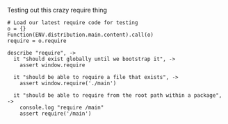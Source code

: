 Testing out this crazy require thing

    # Load our latest require code for testing
    o = {}
    Function(ENV.distribution.main.content).call(o)
    require = o.require

    describe "require", ->
      it "should exist globally until we bootstrap it", ->
        assert window.require

      it "should be able to require a file that exists", ->
        assert window.require('./main')

      it "should be able to require from the root path within a package", ->
        console.log "require /main"
        assert require('/main')
